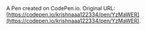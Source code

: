 # 

A Pen created on CodePen.io. Original URL: [https://codepen.io/krishnaaa122334/pen/YzMaWER](https://codepen.io/krishnaaa122334/pen/YzMaWER).

